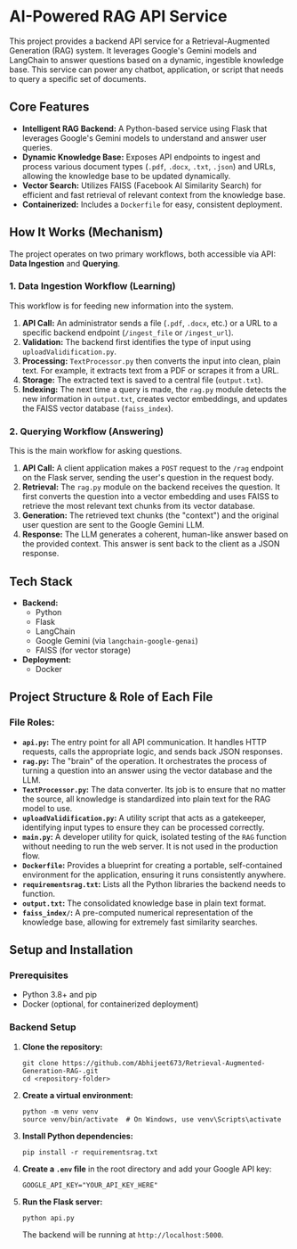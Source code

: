 

<h1>AI-Powered RAG API Service</h1>

<p>This project provides a backend API service for a Retrieval-Augmented Generation (RAG) system. It leverages Google's Gemini models and LangChain to answer questions based on a dynamic, ingestible knowledge base. This service can power any chatbot, application, or script that needs to query a specific set of documents.</p>

<h2>Core Features</h2>
<ul>
  <li><strong>Intelligent RAG Backend:</strong> A Python-based service using Flask that leverages Google's Gemini models to understand and answer user queries.</li>
  <li><strong>Dynamic Knowledge Base:</strong> Exposes API endpoints to ingest and process various document types (<code>.pdf</code>, <code>.docx</code>, <code>.txt</code>, <code>.json</code>) and URLs, allowing the knowledge base to be updated dynamically.</li>
  <li><strong>Vector Search:</strong> Utilizes FAISS (Facebook AI Similarity Search) for efficient and fast retrieval of relevant context from the knowledge base.</li>
  <li><strong>Containerized:</strong> Includes a <code>Dockerfile</code> for easy, consistent deployment.</li>
</ul>

<h2>How It Works (Mechanism)</h2>

<p>The project operates on two primary workflows, both accessible via API: <strong>Data Ingestion</strong> and <strong>Querying</strong>.</p>

<h3>1. Data Ingestion Workflow (Learning)</h3>
<p>This workflow is for feeding new information into the system.</p>

<ol>
  <li><strong>API Call:</strong> An administrator sends a file (<code>.pdf</code>, <code>.docx</code>, etc.) or a URL to a specific backend endpoint (<code>/ingest_file</code> or <code>/ingest_url</code>).</li>
  <li><strong>Validation:</strong> The backend first identifies the type of input using <code>uploadValidification.py</code>.</li>
  <li><strong>Processing:</strong> <code>TextProcessor.py</code> then converts the input into clean, plain text. For example, it extracts text from a PDF or scrapes it from a URL.</li>
  <li><strong>Storage:</strong> The extracted text is saved to a central file (<code>output.txt</code>).</li>
  <li><strong>Indexing:</strong> The next time a query is made, the <code>rag.py</code> module detects the new information in <code>output.txt</code>, creates vector embeddings, and updates the FAISS vector database (<code>faiss_index</code>).</li>
</ol>

<h3>2. Querying Workflow (Answering)</h3>
<p>This is the main workflow for asking questions.</p>

<ol>
  <li><strong>API Call:</strong> A client application makes a <code>POST</code> request to the <code>/rag</code> endpoint on the Flask server, sending the user's question in the request body.</li>
  <li><strong>Retrieval:</strong> The <code>rag.py</code> module on the backend receives the question. It first converts the question into a vector embedding and uses FAISS to retrieve the most relevant text chunks from its vector database.</li>
  <li><strong>Generation:</strong> The retrieved text chunks (the "context") and the original user question are sent to the Google Gemini LLM.</li>
  <li><strong>Response:</strong> The LLM generates a coherent, human-like answer based on the provided context. This answer is sent back to the client as a JSON response.</li>
</ol>

<h2>Tech Stack</h2>

<ul>
  <li><strong>Backend:</strong>
    <ul>
      <li>Python</li>
      <li>Flask</li>
      <li>LangChain</li>
      <li>Google Gemini (via <code>langchain-google-genai</code>)</li>
      <li>FAISS (for vector storage)</li>
    </ul>
  </li>
  <li><strong>Deployment:</strong>
    <ul>
      <li>Docker</li>
    </ul>
  </li>
</ul>

<h2>Project Structure & Role of Each File</h2>

<h3>File Roles:</h3>
<ul>
  <li><strong><code>api.py</code>:</strong> The entry point for all API communication. It handles HTTP requests, calls the appropriate logic, and sends back JSON responses.</li>
  <li><strong><code>rag.py</code>:</strong> The "brain" of the operation. It orchestrates the process of turning a question into an answer using the vector database and the LLM.</li>
  <li><strong><code>TextProcessor.py</code>:</strong> The data converter. Its job is to ensure that no matter the source, all knowledge is standardized into plain text for the RAG model to use.</li>
  <li><strong><code>uploadValidification.py</code>:</strong> A utility script that acts as a gatekeeper, identifying input types to ensure they can be processed correctly.</li>
  <li><strong><code>main.py</code>:</strong> A developer utility for quick, isolated testing of the <code>RAG</code> function without needing to run the web server. It is not used in the production flow.</li>
  <li><strong><code>Dockerfile</code>:</strong> Provides a blueprint for creating a portable, self-contained environment for the application, ensuring it runs consistently anywhere.</li>
  <li><strong><code>requirementsrag.txt</code>:</strong> Lists all the Python libraries the backend needs to function.</li>
  <li><strong><code>output.txt</code>:</strong> The consolidated knowledge base in plain text format.</li>
  <li><strong><code>faiss_index/</code>:</strong> A pre-computed numerical representation of the knowledge base, allowing for extremely fast similarity searches.</li>
</ul>

<h2>Setup and Installation</h2>

<h3>Prerequisites</h3>
<ul>
  <li>Python 3.8+ and pip</li>
  <li>Docker (optional, for containerized deployment)</li>
</ul>

<h3>Backend Setup</h3>

<ol>
  <li><strong>Clone the repository:</strong>
    <pre><code>git clone https://github.com/Abhijeet673/Retrieval-Augmented-Generation-RAG-.git
cd &lt;repository-folder&gt;
</code></pre>
  </li>

  <li><strong>Create a virtual environment:</strong>
    <pre><code>python -m venv venv
source venv/bin/activate  # On Windows, use venv\Scripts\activate
</code></pre>
  </li>

  <li><strong>Install Python dependencies:</strong>
    <pre><code>pip install -r requirementsrag.txt</code></pre>
  </li>

  <li><strong>Create a <code>.env</code> file</strong> in the root directory and add your Google API key:
    <pre><code>GOOGLE_API_KEY="YOUR_API_KEY_HERE"</code></pre>
  </li>

  <li><strong>Run the Flask server:</strong>
    <pre><code>python api.py</code></pre>
    <p>The backend will be running at <code>http://localhost:5000</code>.</p>
  </li>
</ol>

</body>
</html>
